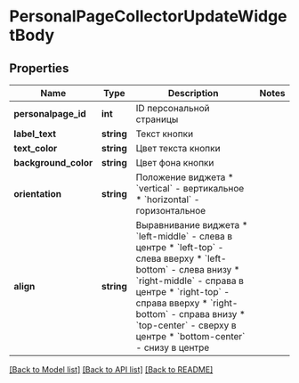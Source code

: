 # PersonalPageCollectorUpdateWidgetBody

## Properties
Name | Type | Description | Notes
------------ | ------------- | ------------- | -------------
**personalpage_id** | **int** | ID персональной страницы | 
**label_text** | **string** | Текст кнопки | 
**text_color** | **string** | Цвет текста кнопки | 
**background_color** | **string** | Цвет фона кнопки | 
**orientation** | **string** | Положение виджета  * &#x60;vertical&#x60; - вертикальное * &#x60;horizontal&#x60; - горизонтальное | 
**align** | **string** | Выравнивание виджета  * &#x60;left-middle&#x60; - слева в центре * &#x60;left-top&#x60; - слева вверху * &#x60;left-bottom&#x60; - слева внизу * &#x60;right-middle&#x60; - справа в центре * &#x60;right-top&#x60; - справа вверху * &#x60;right-bottom&#x60; - справа внизу * &#x60;top-center&#x60; - сверху в центре * &#x60;bottom-center&#x60; - снизу в центре | 

[[Back to Model list]](../README.md#documentation-for-models) [[Back to API list]](../README.md#documentation-for-api-endpoints) [[Back to README]](../README.md)


